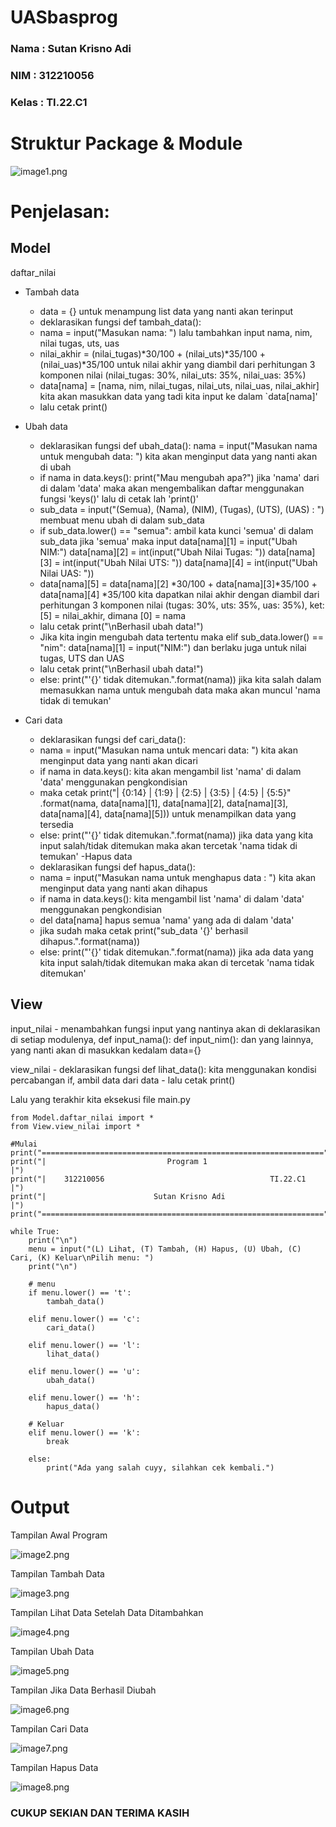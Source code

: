 # UASbasprog
### Nama    : Sutan Krisno Adi
### NIM     : 312210056
### Kelas   : TI.22.C1

# Struktur Package & Module

![image1.png](sikirinsot/ss1.png)

# Penjelasan:

## Model

daftar_nilai

- Tambah data
    - data = {} untuk menampung list data yang nanti akan terinput
    - deklarasikan fungsi def tambah_data():
    - nama = input("Masukan nama: ") lalu tambahkan input nama, nim, nilai tugas, uts, uas
    - nilai_akhir = (nilai_tugas)*30/100 + (nilai_uts)*35/100 + (nilai_uas)*35/100 untuk nilai akhir yang diambil dari perhitungan 3 komponen nilai (nilai_tugas: 30%, nilai_uts: 35%, nilai_uas: 35%)
    - data[nama] = [nama, nim, nilai_tugas, nilai_uts, nilai_uas, nilai_akhir] kita akan masukkan data yang tadi kita input ke dalam `data[nama]'
    - lalu cetak print()

- Ubah data
    - deklarasikan fungsi   def ubah_data():
    nama = input("Masukan nama untuk mengubah data: ") kita akan menginput data yang nanti akan di ubah
    - if nama in data.keys(): print("Mau mengubah apa?") jika 'nama' dari di dalam 'data' maka akan mengembalikan daftar menggunakan fungsi 'keys()' lalu di cetak lah 'print()'
    - sub_data = input("(Semua), (Nama), (NIM), (Tugas), (UTS), (UAS) : ") membuat menu ubah di dalam sub_data
    - if sub_data.lower() == "semua": ambil kata kunci 'semua' di dalam sub_data jika 'semua' maka input data[nama][1] = input("Ubah NIM:") data[nama][2] = int(input("Ubah Nilai Tugas: ")) data[nama][3] = int(input("Ubah Nilai UTS: ")) data[nama][4] = int(input("Ubah Nilai UAS: "))
    - data[nama][5] = data[nama][2] *30/100 + data[nama][3]*35/100 + data[nama][4] *35/100  kita dapatkan nilai akhir dengan diambil dari perhitungan 3 komponen nilai (tugas: 30%, uts: 35%, uas: 35%), ket: [5] = nilai_akhir, dimana [0] = nama
    - lalu cetak print("\nBerhasil ubah data!")
    - Jika kita ingin mengubah data tertentu maka elif sub_data.lower() == "nim": data[nama][1] = input("NIM:") dan berlaku juga untuk nilai tugas, UTS dan UAS
    - lalu cetak print("\nBerhasil ubah data!")
    - else: print("'{}' tidak ditemukan.".format(nama)) jika kita salah dalam memasukkan nama untuk mengubah data maka akan muncul 'nama tidak di temukan'

- Cari data
    - deklarasikan fungsi def cari_data():
    - nama = input("Masukan nama untuk mencari data: ") kita akan menginput data yang nanti akan dicari
    - if nama in data.keys(): kita akan mengambil list 'nama' di dalam 'data' menggunakan pengkondisian
    - maka cetak print("| {0:14} | {1:9} | {2:5} | {3:5} | {4:5} | {5:5}" .format(nama, data[nama][1], data[nama][2], data[nama][3], data[nama][4], data[nama][5])) untuk menampilkan data yang tersedia
    - else: print("'{}' tidak ditemukan.".format(nama)) jika data yang kita input salah/tidak ditemukan maka akan tercetak 'nama tidak di temukan'
-Hapus data
    - deklarasikan fungsi def hapus_data():
    - nama = input("Masukan nama untuk menghapus data : ") kita akan menginput data yang nanti akan dihapus
    - if nama in data.keys(): kita mengambil list 'nama' di dalam 'data' menggunakan pengkondisian
    - del data[nama] hapus semua 'nama' yang ada di dalam 'data'
    - jika sudah maka cetak print("sub_data '{}' berhasil dihapus.".format(nama))
    - else: print("'{}' tidak ditemukan.".format(nama)) jika ada data yang kita input salah/tidak ditemukan maka akan di tercetak 'nama tidak ditemukan'

## View

input_nilai
    - menambahkan fungsi input yang nantinya akan di deklarasikan di setiap modulenya, def input_nama(): def input_nim(): dan yang lainnya, yang nanti akan di masukkan kedalam data={}

view_nilai
    - deklarasikan fungsi def lihat_data(): kita menggunakan kondisi percabangan if, ambil data dari data
    - lalu cetak print()

Lalu yang terakhir kita eksekusi file main.py

    from Model.daftar_nilai import *
    from View.view_nilai import *

    #Mulai
    print("===============================================================")
    print("|                           Program 1                         |")
    print("|    312210056                                     TI.22.C1   |")
    print("|                        Sutan Krisno Adi                     |")
    print("===============================================================")

    while True:
        print("\n")
        menu = input("(L) Lihat, (T) Tambah, (H) Hapus, (U) Ubah, (C) Cari, (K) Keluar\nPilih menu: ")
        print("\n")

        # menu
        if menu.lower() == 't':
            tambah_data()

        elif menu.lower() == 'c':
            cari_data()

        elif menu.lower() == 'l':
            lihat_data()

        elif menu.lower() == 'u':
            ubah_data()

        elif menu.lower() == 'h':
            hapus_data()

        # Keluar
        elif menu.lower() == 'k':
            break

        else:
            print("Ada yang salah cuyy, silahkan cek kembali.")

# Output 

Tampilan Awal Program

![image2.png](sikirinsot/tampilanawal.png)

Tampilan Tambah Data

![image3.png](sikirinsot/tampilantambah.png)

Tampilan Lihat Data Setelah Data Ditambahkan

![image4.png](sikirinsot/tampilanlihat1.png)

Tampilan Ubah Data

![image5.png](sikirinsot/tampilanubah.png)

Tampilan Jika Data Berhasil Diubah

![image6.png](sikirinsot/berhasilubah.png)

Tampilan Cari Data

![image7.png](sikirinsot/tampilancari.png)

Tampilan Hapus Data

![image8.png](sikirinsot/hapus.png)


### CUKUP SEKIAN DAN TERIMA KASIH